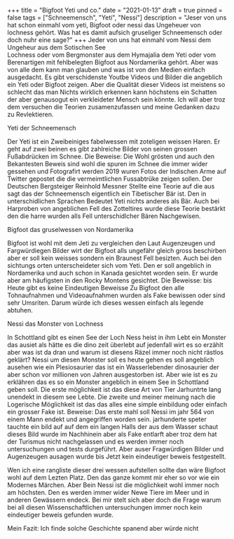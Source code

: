 +++
title = "Bigfoot Yeti und co."
date = "2021-01-13"
draft = true
pinned = false
tags = ["Schneemensch", "Yeti", "Nessi"]
description = "Jeser von uns hat schon einmahl vom yeti, Bigfoot oder nessi das Ungeheuer von lochness gehört. Was hat es damit aufsich gruseliger Schneemensch oder doch nuhr eine sage?"
+++
Jeder von uns hat einmahl vom Nessi dem Ungeheur aus dem Sotischen See\
Lochness oder vom Bergmonster aus dem Hymajalia dem Yeti oder vom Berenartigen mit fehlbelegten Bigfoot aus Nordamerika gehört. Aber was von alle dem kann man glauben und was ist von den Medien einfach ausgedacht. Es gibt verschidenste Youtbe Videos und Bilder die angeblich ein Yeti oder Bigfoot zeigen. Aber die Qualität dieser Videos ist meistens so schlecht das man Nichts wirklich erkennen kann höchstens ein Schatten der aber genausogut ein verkleideter Mensch sein könnte. Ich will aber troz dem versuchen die Teorien zusamenzufassen und meine Gedanken dazu zu Revlektieren.

Yeti der Schneemensch

Der Yeti ist ein Zweibeiniges fabelwessen mit zoteligen weissen Haren. Er geht auf zwei beinen es gibt zahlreiche Bilder von seinen grossen Fußabdrücken im Schnee. Die Beweise: Die Wohl grösten und auch den Bekantesten Beweis sind wohl die spuren im Schnee die immer wider gessehen und Fotografirt werden 2019 wuren Fotos der Indischen Arme auf Twitter gepostet die die vermeimtlichen Fussabtrüke zeigen sollen. Der Deutschen Bergsteiger Reinhold Messner Stellte eine Teorie auf die aus sagt das der Schneemensch eigentlich ein Tibetischer Bär ist. Den in unterschidlichen Sprachen Bedeutet Yeti nichts anderes als Bär. Auch bei Harproben von angeblichen Fell des Zotteltires wurde diese Teorie bestärkt den die harre wurden alls Fell unterschidlcher Bären Nachgewisen.

Bigfoot das gruselwessen von Nordamerika

Bigfoot ist wohl mit dem Jeti zu vergleichen den Laut Augenzeugen und Fargwürdiegen Bilder wirt der Bigfoot alls ungefähr gleich gross beschirben aber er soll kein weisses sondern ein Braunest Fell besizten. Auch bei den sichtungs orten unterscheideter sich vom Yeti. Den er soll angeblich in Nordamerika und auch schon in Kanada gesichtet worden sein. Er wurde aber am häufigsten in den Rocky Montens gesichtet. Die Beweisse: bis Heute gibt es keine Eindeutigen Beweisse Zu Bigfoot den alle Tohnaufnahmen und Videoaufnahmen wurden als Fake bewissen oder sind sehr Umsriten. Darum würde ich dieses wessen einfach als legende abtuhen.  

Nessi das Monster von Lochness

In Schottland gibt es einen See der Loch Ness heist in ihm Lebt ein Monster das ausiet als hätte es die dino zeit überlebt auf jedenfall wirt es so erzählt aber was ist da  dran und warum ist diesens Räzel immer noch nicht rästlos geklärt? Nessi um diesen Monster soll es heute gehen es soll angeblich ausehen wie ein Plesiosaurier das ist ein Wasserlebender dinosaurier der aber schon vor millionen von Jahren ausgestorben ist. Aber wie ist es zu erklähren das es so ein Monster angeblich in einem See in Schottland geben soll. Die erste möglichkeit ist das diese Art von Tier Jarhuntrte lang unendekt in diesem see Lebte. Die zweite und meiner meinung nach die Logerische Möglichkeit ist das das alles eine simple einbildung oder einfach ein grosser Fake ist. Beweise: Das erste mahl soll Nessi im jahr 564 von einem Mann endekt und angegriffen worden sein. jarhunderte speter tauchte ein bild auf auf dem ein langen Halls der aus dem Wasser schaut dieses Bild wurde im Nachhinein aber als Fake entlarft aber troz dem hat der Turismus nicht nachgelassen und es werden immer noch untersuchungen und tests durgeführt. Aber auser Fragwürdigen Bilder und Augenzeugen ausagen wurde bis Jetzt kein eindeutiger beweis festgestellt.

Wen ich eine rangliste dieser drei wessen aufstellen sollte dan wäre Bigfoot wohl auf dem Lezten Platz. Den das ganze kommt mir eher so vor wie ein Modernes Märchen. Aber Bein Nessi ist die möglichkeit wohl immer noch am höchsten. Den es werden immer wider Newe Tiere im Meer und in anderen Gewässern endeck. Bei mir stelt sich aber doch die Frage warum bei all diesen Wissenschaftlichen untersuchungen immer noch kein eindeutiger beweis gefunden wurde.

Mein Fazit: Ich finde solche Geschichte spanend aber würde nicht